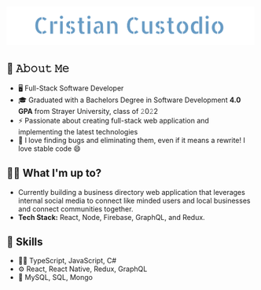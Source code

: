 <h1 align="center">
  <img src="https://github.com/cristian-custodio/cristian-custodio/blob/main/images/cristian-custodio.svg" alt="Cristian Custodio" />
</h1>

## :book: 𝙰𝚋𝚘𝚞𝚝 𝙼𝚎
- 🖥  Full-Stack Software Developer
- 🎓 Graduated with a Bachelors Degree in Software Development **4.0 GPA** from Strayer University, class of 𝟸0𝟸2
- ⚡ Passionate about creating full-stack web application and implementing the latest technologies
- 🔭 I love finding bugs and eliminating them, even if it means a rewrite! I love stable code 😄

## :man_technologist: What I'm up to?
- Currently building a business directory web application that leverages internal social media to connect like minded users and local businesses and connect communities together. 
- **Tech Stack:** React, Node, Firebase, GraphQL, and Redux.

## 🌱 Skills
- 👨‍💻 TypeScript, JavaScript, C#
- ⚙️ React, React Native, Redux, GraphQL
- 💽 MySQL, SQL, Mongo


<!--
**cristian-custodio/cristian-custodio** is a ✨ _special_ ✨ repository because its `README.md` (this file) appears on your GitHub profile.


## :man_technologist: What I'm up to?

- Currently building a business directory web application that leverages internal social media to connect like minded users and local businesses and connect communities together. 
- **Tech Stack:** React, Node, Firebase, GraphQL, and Redux.
<!--
**cristian-custodio/cristian-custodio** is a ✨ _special_ ✨ repository because its `README.md` (this file) appears on your GitHub profile.

Here are some ideas to get you started:

- 🔭 I’m currently working on ...
- 🌱 I’m currently learning ...
- 👯 I’m looking to collaborate on ...
- 🤔 I’m looking for help with ...
- 💬 Ask me about ...
- 📫 How to reach me: ...
- 😄 Pronouns: ...
- ⚡ Fun fact: ...
-->

